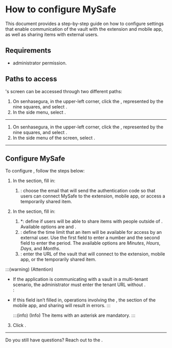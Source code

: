 # How to configure MySafe 

This document provides a step-by-step guide on how to configure settings that enable communication of the  vault with the extension and mobile app, as well as sharing items with external users.

## Requirements
-  administrator permission.

## Paths to access
's  screen can be accessed through two different paths:
1. On senhasegura, in the upper-left corner, click the , represented by the nine squares, and select .
2. In the side menu, select .

---

1. On senhasegura, in the upper-left corner, click the , represented by the nine squares, and select .
2. In the side menu of the  screen, select .
---
## Configure MySafe
To configure , follow the steps below:

1. In the  section, fill in:
    1. : choose the email that will send the authentication code so that users can connect MySafe to the extension, mobile app, or access a temporarily shared item.

2. In the  section, fill in:
    1. *: define if users will be able to share items with people outside of . Available options are  and .
    2. : define the time limit that an item will be available for access by an external  user. Use the first field to enter a number and the second field to enter the period. The available options are *Minutes*, *Hours*, *Days*, and *Months*.
    3. : enter the URL of the  vault that will connect to the extension, mobile app, or the temporarily shared item.

:::(warning) (Attention)
* If the application is communicating with a  vault in a multi-tenant scenario, the administrator must enter the tenant URL without .  
:   


* If this field isn’t filled in, operations involving the , the  section of the  mobile app, and  sharing will result in errors.
:::

   :::(info) (Info)
   The items with an asterisk are mandatory.
   :::

3. Click .

---

Do you still have questions? Reach out to the .